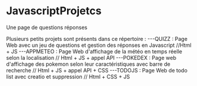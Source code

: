 # JavascriptProjetcs
Une page de questions réponses

Plusieurs petits projets sont présents dans ce répertoire :
---QUIZZ : Page Web avec un jeu de questions et gestion des réponses en Javascript //Html + JS
---APPMETEO : Page Web d'affichage de la météo en temps réelle selon la localisation // Html + JS + appel API
---POKEDEX : Page web d'affichage des pokemon selon leur caractéristiques avec barre de recherche // Html + JS + appel API + CSS
---TODOJS : Page Web de todo list avec creatio et suppression // Html + CSS + JS
